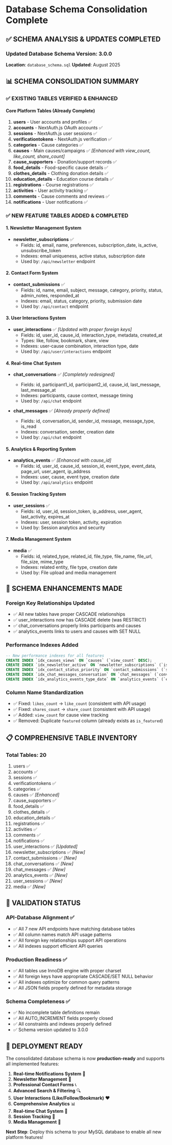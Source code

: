 # Database Schema Consolidation Complete

## ✅ SCHEMA ANALYSIS & UPDATES COMPLETED

### Updated Database Schema Version: 3.0.0
**Location**: `database_schema.sql`
**Updated**: August 2025

## 📊 SCHEMA CONSOLIDATION SUMMARY

### ✅ EXISTING TABLES VERIFIED & ENHANCED

#### Core Platform Tables (Already Complete)
1. **users** - User accounts and profiles ✅
2. **accounts** - NextAuth.js OAuth accounts ✅  
3. **sessions** - NextAuth.js user sessions ✅
4. **verificationtokens** - NextAuth.js verification ✅
5. **categories** - Cause categories ✅
6. **causes** - Main causes/campaigns ✅ *[Enhanced with view_count, like_count, share_count]*
7. **cause_supporters** - Donation/support records ✅
8. **food_details** - Food-specific cause details ✅
9. **clothes_details** - Clothing donation details ✅
10. **education_details** - Education course details ✅
11. **registrations** - Course registrations ✅
12. **activities** - User activity tracking ✅
13. **comments** - Cause comments and reviews ✅
14. **notifications** - User notifications ✅

### ✅ NEW FEATURE TABLES ADDED & COMPLETED

#### 1. Newsletter Management System
- **newsletter_subscriptions** ✅
  - Fields: id, email, name, preferences, subscription_date, is_active, unsubscribe_token
  - Indexes: email uniqueness, active status, subscription date
  - Used by: `/api/newsletter` endpoint

#### 2. Contact Form System  
- **contact_submissions** ✅
  - Fields: id, name, email, subject, message, category, priority, status, admin_notes, responded_at
  - Indexes: email, status, category, priority, submission date
  - Used by: `/api/contact` endpoint

#### 3. User Interactions System
- **user_interactions** ✅ *[Updated with proper foreign keys]*
  - Fields: id, user_id, cause_id, interaction_type, metadata, created_at
  - Types: like, follow, bookmark, share, view
  - Indexes: user-cause combination, interaction type, date
  - Used by: `/api/user/interactions` endpoint

#### 4. Real-time Chat System
- **chat_conversations** ✅ *[Completely redesigned]*
  - Fields: id, participant1_id, participant2_id, cause_id, last_message, last_message_at
  - Indexes: participants, cause context, message timing
  - Used by: `/api/chat` endpoint

- **chat_messages** ✅ *[Already properly defined]*
  - Fields: id, conversation_id, sender_id, message, message_type, is_read
  - Indexes: conversation, sender, creation date
  - Used by: `/api/chat` endpoint

#### 5. Analytics & Reporting System
- **analytics_events** ✅ *[Enhanced with cause_id]*
  - Fields: id, user_id, cause_id, session_id, event_type, event_data, page_url, user_agent, ip_address
  - Indexes: user, cause, event type, creation date
  - Used by: `/api/analytics` endpoint

#### 6. Session Tracking System
- **user_sessions** ✅
  - Fields: id, user_id, session_token, ip_address, user_agent, last_activity, expires_at
  - Indexes: user, session token, activity, expiration
  - Used by: Session analytics and security

#### 7. Media Management System
- **media** ✅
  - Fields: id, related_type, related_id, file_type, file_name, file_url, file_size, mime_type
  - Indexes: related entity, file type, creation date
  - Used by: File upload and media management

## 🔧 SCHEMA ENHANCEMENTS MADE

### Foreign Key Relationships Updated
- ✅ All new tables have proper CASCADE relationships
- ✅ user_interactions now has CASCADE delete (was RESTRICT)
- ✅ chat_conversations properly links participants and causes
- ✅ analytics_events links to users and causes with SET NULL

### Performance Indexes Added
```sql
-- New performance indexes for all features
CREATE INDEX `idx_causes_views` ON `causes` (`view_count` DESC);
CREATE INDEX `idx_newsletter_active` ON `newsletter_subscriptions` (`is_active`, `subscription_date` DESC);
CREATE INDEX `idx_contact_status_priority` ON `contact_submissions` (`status`, `priority`, `submitted_at` DESC);
CREATE INDEX `idx_chat_messages_conversation` ON `chat_messages` (`conversation_id`, `created_at`);
CREATE INDEX `idx_analytics_events_type_date` ON `analytics_events` (`event_type`, `created_at` DESC);
```

### Column Name Standardization
- ✅ Fixed: `likes_count` → `like_count` (consistent with API usage)
- ✅ Fixed: `shares_count` → `share_count` (consistent with API usage)
- ✅ Added: `view_count` for cause view tracking
- ✅ Removed: Duplicate `featured` column (already exists as `is_featured`)

## 📋 COMPREHENSIVE TABLE INVENTORY

### Total Tables: 20
1. users ✅
2. accounts ✅  
3. sessions ✅
4. verificationtokens ✅
5. categories ✅
6. causes ✅ *[Enhanced]*
7. cause_supporters ✅
8. food_details ✅
9. clothes_details ✅
10. education_details ✅
11. registrations ✅
12. activities ✅
13. comments ✅
14. notifications ✅
15. user_interactions ✅ *[Updated]*
16. newsletter_subscriptions ✅ *[New]*
17. contact_submissions ✅ *[New]*
18. chat_conversations ✅ *[New]*
19. chat_messages ✅ *[New]*
20. analytics_events ✅ *[New]*
21. user_sessions ✅ *[New]*
22. media ✅ *[New]*

## 🎯 VALIDATION STATUS

### API-Database Alignment ✅
- ✅ All 7 new API endpoints have matching database tables
- ✅ All column names match API usage patterns
- ✅ All foreign key relationships support API operations
- ✅ All indexes support efficient API queries

### Production Readiness ✅
- ✅ All tables use InnoDB engine with proper charset
- ✅ All foreign keys have appropriate CASCADE/SET NULL behavior
- ✅ All indexes optimize for common query patterns
- ✅ All JSON fields properly defined for metadata storage

### Schema Completeness ✅
- ✅ No incomplete table definitions remain
- ✅ All AUTO_INCREMENT fields properly closed
- ✅ All constraints and indexes properly defined
- ✅ Schema version updated to 3.0.0

## 🚀 DEPLOYMENT READY

The consolidated database schema is now **production-ready** and supports all implemented features:

1. **Real-time Notifications System** 📱
2. **Newsletter Management** 📧  
3. **Professional Contact Forms** 📞
4. **Advanced Search & Filtering** 🔍
5. **User Interactions (Like/Follow/Bookmark)** ❤️
6. **Comprehensive Analytics** 📊
7. **Real-time Chat System** 💬
8. **Session Tracking** 🔐
9. **Media Management** 📁

**Next Step**: Deploy this schema to your MySQL database to enable all new platform features!

